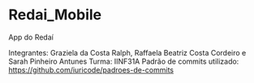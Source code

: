 # Redai_Mobile
App do Redaí 

Integrantes: Graziela da Costa Ralph, Raffaela Beatriz Costa Cordeiro e Sarah Pinheiro Antunes
Turma: IINF31A
Padrão de commits utilizado: https://github.com/iuricode/padroes-de-commits
